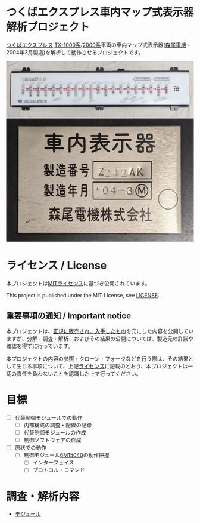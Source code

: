# つくばエクスプレス車内マップ式表示器解析プロジェクト
[つくばエクスプレス](https://www.mir.co.jp/) [TX-1000系](https://ja.wikipedia.org/wiki/%E9%A6%96%E9%83%BD%E5%9C%8F%E6%96%B0%E9%83%BD%E5%B8%82%E9%89%84%E9%81%93TX-1000%E7%B3%BB%E9%9B%BB%E8%BB%8A)/[2000系](https://ja.wikipedia.org/wiki/%E9%A6%96%E9%83%BD%E5%9C%8F%E6%96%B0%E9%83%BD%E5%B8%82%E9%89%84%E9%81%93TX-2000%E7%B3%BB%E9%9B%BB%E8%BB%8A)車両の車内マップ式表示器([森尾電機](http://www.morio.co.jp/)・2004年3月製造)を解析して動作させるプロジェクトです。

![外観](https://github.com/smdn/txline-map-display/blob/images/doc/exterior-frontside.jpg)
![銘板](https://github.com/smdn/txline-map-display/blob/images/doc/nameplate.jpg)

# ライセンス / License
本プロジェクトは[MITライセンス](LICENSE)に基づき公開されています。

This project is published under the MIT License, see [LICENSE](LICENSE).

## 重要事項の通知 / Important notice
本プロジェクトは、[正規に販売され、入手したもの](doc/misc/purchase-receipt.md)を元にした内容を公開していますが、分解・調査・解析、およびその結果の公開については、製造元の許諾や確認を得ずに行っています。

本プロジェクトの内容の参照・クローン・フォークなどを行う際は、その結果として生じる事項について、上記[ライセンス](LICENSE)に記載のとおり、本プロジェクトは一切の責任を負わないことを認識した上で行ってください。

# 目標
- [ ] 代替制御モジュールでの動作
  - [ ] 内部構成の調査・配線の記録
  - [ ] 代替制御モジュールの作成
  - [ ] 制御ソフトウェアの作成
- [ ] 原状での動作
  - [ ] 制御モジュール[6M15040](doc/modules/6M15040/README.md)の動作把握
    - [ ] インターフェイス
    - [ ] プロトコル・コマンド

# 調査・解析内容
- [モジュール](doc/modules/README.md)

